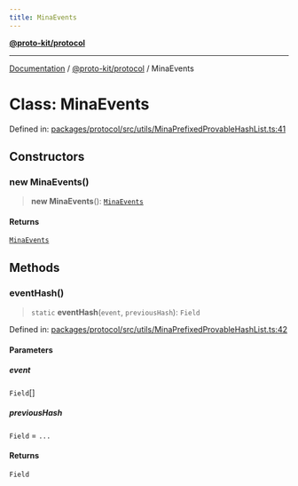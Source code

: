 ```yaml
---
title: MinaEvents
---
```


[**@proto-kit/protocol**](../README.md)

***

[Documentation](../../../README.md) / [@proto-kit/protocol](../README.md) / MinaEvents

# Class: MinaEvents

Defined in: [packages/protocol/src/utils/MinaPrefixedProvableHashList.ts:41](https://github.com/proto-kit/framework/blob/28efa802e3737fc3b77339148b307ef7246f3ef1/packages/protocol/src/utils/MinaPrefixedProvableHashList.ts#L41)

## Constructors

### new MinaEvents()

> **new MinaEvents**(): [`MinaEvents`](MinaEvents.md)

#### Returns

[`MinaEvents`](MinaEvents.md)

## Methods

### eventHash()

> `static` **eventHash**(`event`, `previousHash`): `Field`

Defined in: [packages/protocol/src/utils/MinaPrefixedProvableHashList.ts:42](https://github.com/proto-kit/framework/blob/28efa802e3737fc3b77339148b307ef7246f3ef1/packages/protocol/src/utils/MinaPrefixedProvableHashList.ts#L42)

#### Parameters

##### event

`Field`[]

##### previousHash

`Field` = `...`

#### Returns

`Field`
